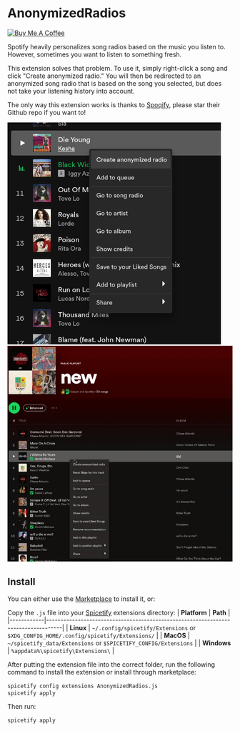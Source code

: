 # AnonymizedRadios
<a href="https://www.buymeacoffee.com/caspr" target="_blank"><img src="https://cdn.buymeacoffee.com/buttons/default-orange.png" alt="Buy Me A Coffee" height="41" width="174"></a>

Spotify heavily personalizes song radios based on the music you listen to. However, sometimes you want to listen to something fresh.

This extension solves that problem. To use it, simply right-click a song and click "Create anonymized radio." You will then be redirected to an anonymized song radio that is based on the song you selected, but does not take your listening history into account.

The only way this extension works is thanks to [Spoqify](https://spoqify.com/), please star their Github repo if you want to!

![Screenshot](assets/Screenshot.png)
![Video](assets/Video.gif)

## Install
You can either use the [Marketplace](https://github.com/spicetify/spicetify-marketplace/wiki/Installation) to install it, or:

Copy the `.js` file into your [Spicetify](https://github.com/spicetify/spicetify-cli) extensions directory:
| **Platform** | **Path**                                                                            |
|------------|-----------------------------------------------------------------------------------|
| **Linux**      | `~/.config/spicetify/Extensions` or `$XDG_CONFIG_HOME/.config/spicetify/Extensions/` |
| **MacOS**      | `~/spicetify_data/Extensions` or `$SPICETIFY_CONFIG/Extensions`                      |
| **Windows**    | `%appdata%\spicetify\Extensions\`                                              |

After putting the extension file into the correct folder, run the following command to install the extension or install through marketplace:
```
spicetify config extensions AnonymizedRadios.js
spicetify apply
```

Then run:

```
spicetify apply
```
